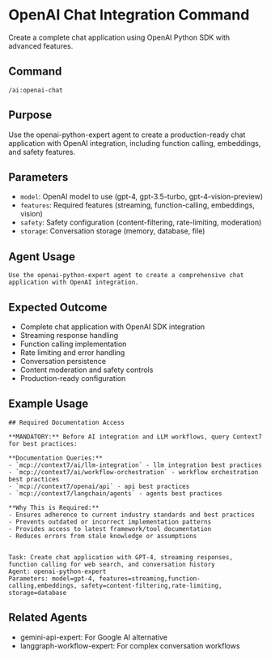 # OpenAI Chat Integration Command

Create a complete chat application using OpenAI Python SDK with advanced features.

## Command
```
/ai:openai-chat
```

## Purpose
Use the openai-python-expert agent to create a production-ready chat application with OpenAI integration, including function calling, embeddings, and safety features.

## Parameters
- `model`: OpenAI model to use (gpt-4, gpt-3.5-turbo, gpt-4-vision-preview)
- `features`: Required features (streaming, function-calling, embeddings, vision)
- `safety`: Safety configuration (content-filtering, rate-limiting, moderation)
- `storage`: Conversation storage (memory, database, file)

## Agent Usage
```
Use the openai-python-expert agent to create a comprehensive chat application with OpenAI integration.
```

## Expected Outcome
- Complete chat application with OpenAI SDK integration
- Streaming response handling
- Function calling implementation
- Rate limiting and error handling
- Conversation persistence
- Content moderation and safety controls
- Production-ready configuration

## Example Usage
```
## Required Documentation Access

**MANDATORY:** Before AI integration and LLM workflows, query Context7 for best practices:

**Documentation Queries:**
- `mcp://context7/ai/llm-integration` - llm integration best practices
- `mcp://context7/ai/workflow-orchestration` - workflow orchestration best practices
- `mcp://context7/openai/api` - api best practices
- `mcp://context7/langchain/agents` - agents best practices

**Why This is Required:**
- Ensures adherence to current industry standards and best practices
- Prevents outdated or incorrect implementation patterns
- Provides access to latest framework/tool documentation
- Reduces errors from stale knowledge or assumptions


Task: Create chat application with GPT-4, streaming responses, function calling for web search, and conversation history
Agent: openai-python-expert
Parameters: model=gpt-4, features=streaming,function-calling,embeddings, safety=content-filtering,rate-limiting, storage=database
```

## Related Agents
- gemini-api-expert: For Google AI alternative
- langgraph-workflow-expert: For complex conversation workflows